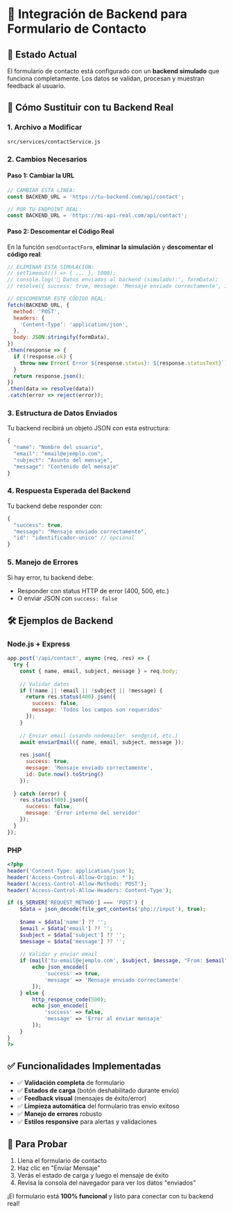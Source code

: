 # 📧 Integración de Backend para Formulario de Contacto

## 🎯 Estado Actual
El formulario de contacto está configurado con un **backend simulado** que funciona completamente. Los datos se validan, procesan y muestran feedback al usuario.

## 🔄 Cómo Sustituir con tu Backend Real

### 1. **Archivo a Modificar**
```
src/services/contactService.js
```

### 2. **Cambios Necesarios**

#### **Paso 1: Cambiar la URL**
```javascript
// CAMBIAR ESTA LÍNEA:
const BACKEND_URL = 'https://tu-backend.com/api/contact';

// POR TU ENDPOINT REAL:
const BACKEND_URL = 'https://mi-api-real.com/api/contact';
```

#### **Paso 2: Descomentar el Código Real**
En la función `sendContactForm`, **eliminar la simulación** y **descomentar el código real**:

```javascript
// ELIMINAR ESTA SIMULACIÓN:
// setTimeout(() => { ... }, 1000);
// console.log('📧 Datos enviados al backend (simulado):', formData);
// resolve({ success: true, message: 'Mensaje enviado correctamente', id: Math.random().toString(36).substr(2, 9) });

// DESCOMENTAR ESTE CÓDIGO REAL:
fetch(BACKEND_URL, {
  method: 'POST',
  headers: {
    'Content-Type': 'application/json',
  },
  body: JSON.stringify(formData),
})
.then(response => {
  if (!response.ok) {
    throw new Error(`Error ${response.status}: ${response.statusText}`);
  }
  return response.json();
})
.then(data => resolve(data))
.catch(error => reject(error));
```

### 3. **Estructura de Datos Enviados**
Tu backend recibirá un objeto JSON con esta estructura:
```javascript
{
  "name": "Nombre del usuario",
  "email": "email@ejemplo.com", 
  "subject": "Asunto del mensaje",
  "message": "Contenido del mensaje"
}
```

### 4. **Respuesta Esperada del Backend**
Tu backend debe responder con:
```javascript
{
  "success": true,
  "message": "Mensaje enviado correctamente",
  "id": "identificador-unico" // opcional
}
```

### 5. **Manejo de Errores**
Si hay error, tu backend debe:
- Responder con status HTTP de error (400, 500, etc.)
- O enviar JSON con `success: false`

## 🛠️ Ejemplos de Backend

### **Node.js + Express**
```javascript
app.post('/api/contact', async (req, res) => {
  try {
    const { name, email, subject, message } = req.body;
    
    // Validar datos
    if (!name || !email || !subject || !message) {
      return res.status(400).json({ 
        success: false, 
        message: 'Todos los campos son requeridos' 
      });
    }
    
    // Enviar email (usando nodemailer, sendgrid, etc.)
    await enviarEmail({ name, email, subject, message });
    
    res.json({ 
      success: true, 
      message: 'Mensaje enviado correctamente',
      id: Date.now().toString()
    });
    
  } catch (error) {
    res.status(500).json({ 
      success: false, 
      message: 'Error interno del servidor' 
    });
  }
});
```

### **PHP**
```php
<?php
header('Content-Type: application/json');
header('Access-Control-Allow-Origin: *');
header('Access-Control-Allow-Methods: POST');
header('Access-Control-Allow-Headers: Content-Type');

if ($_SERVER['REQUEST_METHOD'] === 'POST') {
    $data = json_decode(file_get_contents('php://input'), true);
    
    $name = $data['name'] ?? '';
    $email = $data['email'] ?? '';
    $subject = $data['subject'] ?? '';
    $message = $data['message'] ?? '';
    
    // Validar y enviar email
    if (mail('tu-email@ejemplo.com', $subject, $message, "From: $email")) {
        echo json_encode([
            'success' => true,
            'message' => 'Mensaje enviado correctamente'
        ]);
    } else {
        http_response_code(500);
        echo json_encode([
            'success' => false,
            'message' => 'Error al enviar mensaje'
        ]);
    }
}
?>
```

## ✅ Funcionalidades Implementadas

- ✅ **Validación completa** de formulario
- ✅ **Estados de carga** (botón deshabilitado durante envío)
- ✅ **Feedback visual** (mensajes de éxito/error)
- ✅ **Limpieza automática** del formulario tras envío exitoso
- ✅ **Manejo de errores** robusto
- ✅ **Estilos responsive** para alertas y validaciones

## 🚀 Para Probar

1. Llena el formulario de contacto
2. Haz clic en "Enviar Mensaje"
3. Verás el estado de carga y luego el mensaje de éxito
4. Revisa la consola del navegador para ver los datos "enviados"

¡El formulario está **100% funcional** y listo para conectar con tu backend real!
